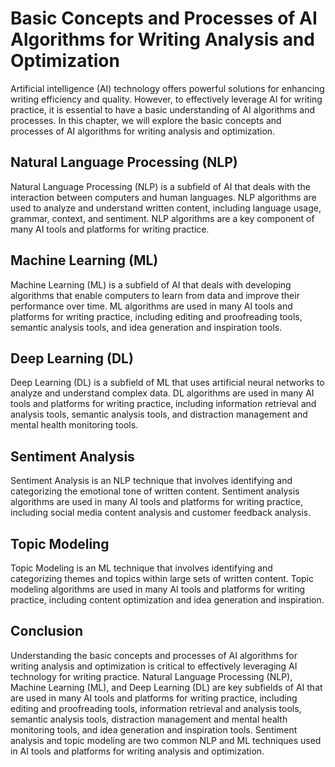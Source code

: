 Basic Concepts and Processes of AI Algorithms for Writing Analysis and Optimization
================================================================================================================================================

Artificial intelligence (AI) technology offers powerful solutions for enhancing writing efficiency and quality. However, to effectively leverage AI for writing practice, it is essential to have a basic understanding of AI algorithms and processes. In this chapter, we will explore the basic concepts and processes of AI algorithms for writing analysis and optimization.

Natural Language Processing (NLP)
---------------------------------

Natural Language Processing (NLP) is a subfield of AI that deals with the interaction between computers and human languages. NLP algorithms are used to analyze and understand written content, including language usage, grammar, context, and sentiment. NLP algorithms are a key component of many AI tools and platforms for writing practice.

Machine Learning (ML)
---------------------

Machine Learning (ML) is a subfield of AI that deals with developing algorithms that enable computers to learn from data and improve their performance over time. ML algorithms are used in many AI tools and platforms for writing practice, including editing and proofreading tools, semantic analysis tools, and idea generation and inspiration tools.

Deep Learning (DL)
------------------

Deep Learning (DL) is a subfield of ML that uses artificial neural networks to analyze and understand complex data. DL algorithms are used in many AI tools and platforms for writing practice, including information retrieval and analysis tools, semantic analysis tools, and distraction management and mental health monitoring tools.

Sentiment Analysis
------------------

Sentiment Analysis is an NLP technique that involves identifying and categorizing the emotional tone of written content. Sentiment analysis algorithms are used in many AI tools and platforms for writing practice, including social media content analysis and customer feedback analysis.

Topic Modeling
--------------

Topic Modeling is an ML technique that involves identifying and categorizing themes and topics within large sets of written content. Topic modeling algorithms are used in many AI tools and platforms for writing practice, including content optimization and idea generation and inspiration.

Conclusion
----------

Understanding the basic concepts and processes of AI algorithms for writing analysis and optimization is critical to effectively leveraging AI technology for writing practice. Natural Language Processing (NLP), Machine Learning (ML), and Deep Learning (DL) are key subfields of AI that are used in many AI tools and platforms for writing practice, including editing and proofreading tools, information retrieval and analysis tools, semantic analysis tools, distraction management and mental health monitoring tools, and idea generation and inspiration tools. Sentiment analysis and topic modeling are two common NLP and ML techniques used in AI tools and platforms for writing analysis and optimization.
